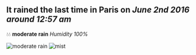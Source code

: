 ## It rained the last time in Paris on *June 2nd 2016 around 12:57 am*
💧💧  **moderate rain** *Humidity 100%*

![moderate rain](http://openweathermap.org/img/w/10n.png) ![mist](http://openweathermap.org/img/w/50n.png)
